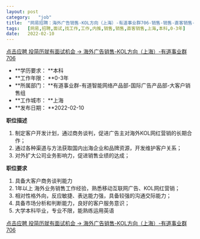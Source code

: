 ```yaml
---
layout:	post
category:	"job"
title:	"网易招聘：海外广告销售-KOL方向（上海）-有道事业群706-销售-销售-直客销售-上海本科0-3年"
tags:	[网易,招聘,面试,找工作,工作,内推,销售,销售,直客销售,上海,本科,0-3年]
date:	2022-02-10
---
```


[点击应聘 投简历就有面试机会 -> 海外广告销售-KOL方向（上海）-有道事业群706](http://mobile.bole.netease.com/bole/boleDetail?id=24691&employeeId=346f03c3cda5f04c&key=all)



- **学历要求： **本科
- **工作年限： **0-3年
- **所属部门： **有道事业群-有道智能网络产品部-国际广告产品部-大客户销售组
- **工作城市： **上海
- **发布日期： **2022-02-10



**职位描述**
1. 制定客户开发计划，通过商务谈判，促进广告主对海外KOL网红营销的长期合作；
2. 通过各种渠道与方法获取国内出海企业和品牌资源，开发维护客户关系；
3. 对外扩大公司业务影响力，促进销售业绩的达成；



**职位要求**
1. 具备大客户商务谈判能力
2. 1年以上 海外业务销售工作经验，熟悉移动互联网广告、KOL网红营销；
3. 相对性格外向，反应敏捷、表达能力强，具备较强的沟通交际能力；
4. 具备市场分析和判断能力，良好的客户服务意识；
5. 大学本科毕业，专业不限，能熟练运用英语



[点击应聘 投简历就有面试机会 -> 海外广告销售-KOL方向（上海）-有道事业群706](http://mobile.bole.netease.com/bole/boleDetail?id=24691&employeeId=346f03c3cda5f04c&key=all)